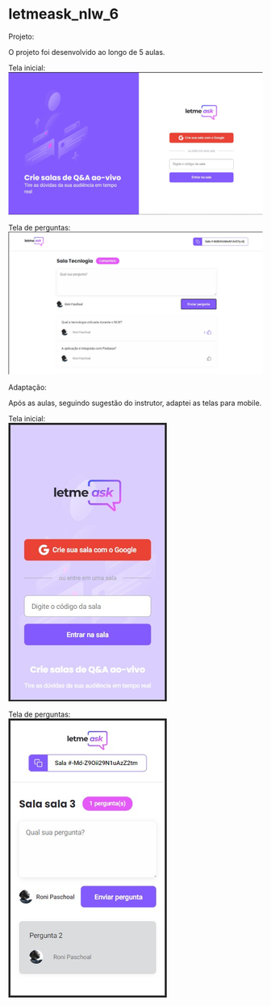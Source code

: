 # letmeask_nlw_6

Projeto:

O projeto foi desenvolvido ao longo de 5 aulas.

Tela inicial:
![alt text](https://github.com/ronipaschoal/letmeask_nlw_6/blob/master/src/assets/images/pagina_inicial.jpg?raw=true)

Tela de perguntas:
![alt text](https://github.com/ronipaschoal/letmeask_nlw_6/blob/master/src/assets/images/sala.jpg?raw=true)

Adaptação:

Após as aulas, seguindo sugestão do instrutor, adaptei as telas para mobile.

Tela inicial:\
![alt text](https://github.com/ronipaschoal/letmeask_nlw_6/blob/master/src/assets/images/pagina_inicial_mobile.jpg?raw=true)

Tela de perguntas:\
![alt text](https://github.com/ronipaschoal/letmeask_nlw_6/blob/master/src/assets/images/sala_mobile.jpg?raw=true)
